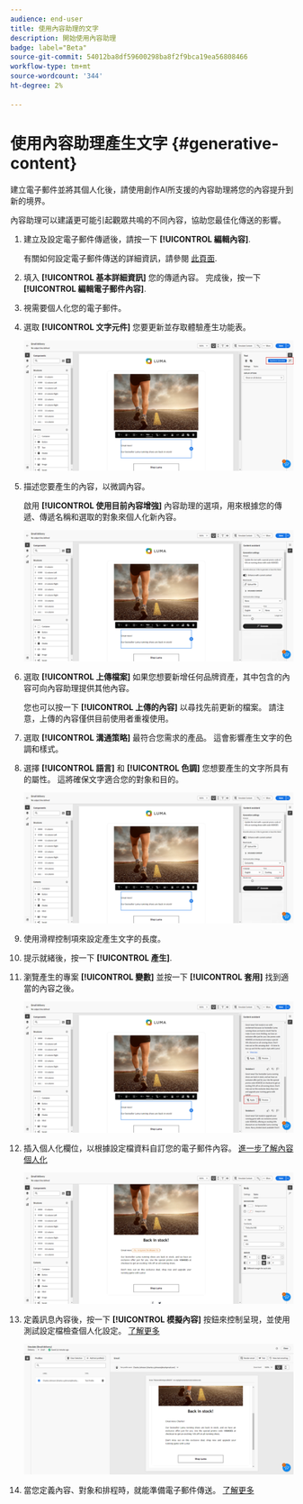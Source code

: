 ```yaml
---
audience: end-user
title: 使用內容助理的文字
description: 開始使用內容助理
badge: label="Beta"
source-git-commit: 54012ba8df59600298ba8f2f9bca19ea56808466
workflow-type: tm+mt
source-wordcount: '344'
ht-degree: 2%

---
```



# 使用內容助理產生文字 {#generative-content}

建立電子郵件並將其個人化後，請使用創作AI所支援的內容助理將您的內容提升到新的境界。

內容助理可以建議更可能引起觀眾共鳴的不同內容，協助您最佳化傳送的影響。

1. 建立及設定電子郵件傳遞後，請按一下 **[!UICONTROL 編輯內容]**.

   有關如何設定電子郵件傳送的詳細資訊，請參閱 [此頁面](../content/create-email-content.md).

1. 填入 **[!UICONTROL 基本詳細資訊]** 您的傳遞內容。 完成後，按一下 **[!UICONTROL 編輯電子郵件內容]**.

1. 視需要個人化您的電子郵件。

1. 選取 **[!UICONTROL 文字元件]** 您要更新並存取體驗產生功能表。

   ![](assets/text-genai-1.png)

1. 描述您要產生的內容，以微調內容。

   啟用 **[!UICONTROL 使用目前內容增強]** 內容助理的選項，用來根據您的傳遞、傳遞名稱和選取的對象來個人化新內容。

   ![](assets/text-genai-3.png)

1. 選取 **[!UICONTROL 上傳檔案]** 如果您想要新增任何品牌資產，其中包含的內容可向內容助理提供其他內容。

   您也可以按一下 **[!UICONTROL 上傳的內容]** 以尋找先前更新的檔案。 請注意，上傳的內容僅供目前使用者重複使用。

1. 選取 **[!UICONTROL 溝通策略]** 最符合您需求的產品。 這會影響產生文字的色調和樣式。

1. 選擇 **[!UICONTROL 語言]** 和 **[!UICONTROL 色調]** 您想要產生的文字所具有的屬性。 這將確保文字適合您的對象和目的。

   ![](assets/text-genai-4.png)

1. 使用滑桿控制項來設定產生文字的長度。

1. 提示就緒後，按一下 **[!UICONTROL 產生]**.

1. 瀏覽產生的專案 **[!UICONTROL 變數]** 並按一下 **[!UICONTROL 套用]** 找到適當的內容之後。

   ![](assets/text-genai-5.png)

1. 插入個人化欄位，以根據設定檔資料自訂您的電子郵件內容。 [進一步了解內容個人化](../personalization/personalize.md)

   ![](assets/text-genai-6.png)

1. 定義訊息內容後，按一下 **[!UICONTROL 模擬內容]** 按鈕來控制呈現，並使用測試設定檔檢查個人化設定。 [了解更多](../preview-test/preview-content.md)

   ![](assets/text-genai-7.png)

1. 當您定義內容、對象和排程時，就能準備電子郵件傳送。 [了解更多](../monitor/prepare-send.md)

